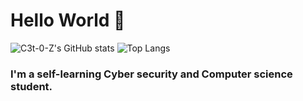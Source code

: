 # Hello World 🐋

![C3t-0-Z's GitHub stats](https://github-readme-stats.vercel.app/api?username=C3t-0&show_icons=true&theme=dark)
![Top Langs](https://github-readme-stats.vercel.app/api/top-langs/?username=C3t-0&hide_progress=true&show_icons=true&theme=dark)

### I'm a  self-learning  Cyber security  and Computer science student.


